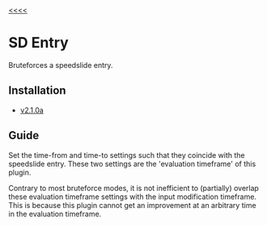[<<<<](..)

# SD Entry

Bruteforces a speedslide entry.

## Installation

- [v2.1.0a](https://github.com/Sai-Moen/TMInterface-AS-SaiMoen/releases/download/v2.1.0a_small/sd_entry.zip)

## Guide

Set the time-from and time-to settings such that they coincide with the speedslide entry.
These two settings are the 'evaluation timeframe' of this plugin.

Contrary to most bruteforce modes,
it is not inefficient to (partially) overlap these evaluation timeframe settings with the input modification timeframe.
This is because this plugin cannot get an improvement at an arbitrary time in the evaluation timeframe.

